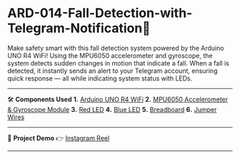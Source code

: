 # ARD-014-Fall-Detection-with-Telegram-Notification🚨
Make safety smart with this fall detection system powered by the Arduino UNO R4 WiFi! Using the MPU6050 accelerometer and gyroscope, the system detects sudden changes in motion that indicate a fall. When a fall is detected, it instantly sends an alert to your Telegram account, ensuring quick response — all while indicating system status with LEDs.

---

🛠️ **Components Used**
**1️.** [Arduino UNO R4 WiFi](https://robocraze.com/products/original-arduino-uno-ek-r4-wifi-made-in-india?_pos=1&_psq=ARDUINO&_ss=e&_v=1.0)
**2️.** [MPU6050 Accelerometer & Gyroscope Module](https://robocraze.com/products/mpu-6050-triple-axis-accelerometer-gyroscope-module?_pos=1&_sid=e873d9c27&_ss=r)
**3️.** [Red LED](https://robocraze.com/products/3mm-red-led-pack-of-10?_pos=1&_sid=82f0ad38e&_ss=r)
**4️.** [Blue LED](https://robocraze.com/products/3mm-dip-diffused-blue-led-pack-of-10?_pos=2&_sid=2688f4944&_ss=r)
**5️.** [Breadboard](https://robocraze.com/products/breadboard?_pos=3&_psq=BREADBOARD&_ss=e&_v=1.0)
**6️.** [Jumper Wires](https://robocraze.com/products/f2m-jumper-wires-20cm-40pcs?_pos=1&_psq=JUMPER+WIRES&_ss=e&_v=1.0)

---

🎥 **Project Demo**
👉 [Instagram Reel](https://www.instagram.com/reel/DQRfnhfE1s1/?igsh=aGE0b244OTFxbjEy)

---
